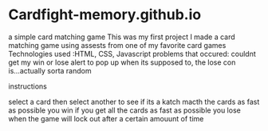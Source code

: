 
# Cardfight-memory.github.io
a simple card matching game
This was my first project I made a card matching game using assests from one of my favorite card games 
Technologies used :HTML, CSS, Javascript
problems that occured: couldnt get my win or lose alert to pop up when its supposed to, the lose con is...actually sorta random

instructions 
 
 select a card then select another to see if its a katch 
 macth the cards as fast as possible 
 you win if you get all the cards as fast as possible
 you lose when the game will lock out after a certain amouunt of time 
